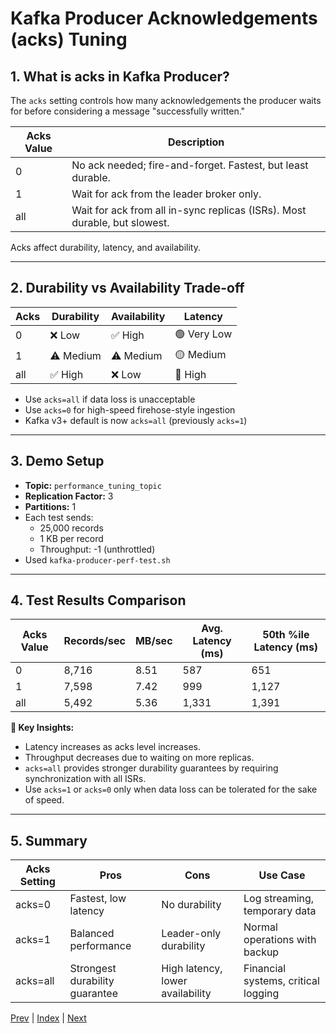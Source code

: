 # Kafka Producer Acknowledgements (acks) Tuning

## 1. What is acks in Kafka Producer?
The `acks` setting controls how many acknowledgements the producer waits for before considering a message "successfully written."

| Acks Value | Description |
|------------|-------------|
| 0          | No ack needed; fire-and-forget. Fastest, but least durable. |
| 1          | Wait for ack from the leader broker only. |
| all        | Wait for ack from all in-sync replicas (ISRs). Most durable, but slowest. |

Acks affect durability, latency, and availability.

---

## 2. Durability vs Availability Trade-off

| Acks | Durability | Availability | Latency      |
|------|------------|--------------|-------------|
| 0    | ❌ Low     | ✅ High      | 🟢 Very Low |
| 1    | ⚠️ Medium | ⚠️ Medium   | 🟡 Medium   |
| all  | ✅ High    | ❌ Low       | 🔴 High     |

- Use `acks=all` if data loss is unacceptable
- Use `acks=0` for high-speed firehose-style ingestion
- Kafka v3+ default is now `acks=all` (previously `acks=1`)

---

## 3. Demo Setup
- **Topic:** `performance_tuning_topic`
- **Replication Factor:** 3
- **Partitions:** 1
- Each test sends:
  - 25,000 records
  - 1 KB per record
  - Throughput: -1 (unthrottled)
- Used `kafka-producer-perf-test.sh`

---

## 4. Test Results Comparison

| Acks Value | Records/sec | MB/sec | Avg. Latency (ms) | 50th %ile Latency (ms) |
|------------|-------------|--------|-------------------|------------------------|
| 0          | 8,716       | 8.51   | 587               | 651                    |
| 1          | 7,598       | 7.42   | 999               | 1,127                  |
| all        | 5,492       | 5.36   | 1,331             | 1,391                  |

**🧠 Key Insights:**
- Latency increases as acks level increases.
- Throughput decreases due to waiting on more replicas.
- `acks=all` provides stronger durability guarantees by requiring synchronization with all ISRs.
- Use `acks=1` or `acks=0` only when data loss can be tolerated for the sake of speed.

---

## 5. Summary

| Acks Setting | Pros                        | Cons                          | Use Case                                 |
|--------------|-----------------------------|-------------------------------|------------------------------------------|
| acks=0       | Fastest, low latency        | No durability                 | Log streaming, temporary data            |
| acks=1       | Balanced performance        | Leader-only durability        | Normal operations with backup            |
| acks=all     | Strongest durability guarantee | High latency, lower availability | Financial systems, critical logging   |

[Prev](09.EffectOfReplicationOnProducer.md) | [Index](Kafka/INDEX.md) | [Next](11.ProducerCompressionTuning.md)
